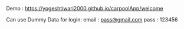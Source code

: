 Demo : 
https://yogeshtiwari2000.github.io/carpoolApp/welcome

Can use Dummy Data for login: 
email : pass@gmail.com
pass : 123456
